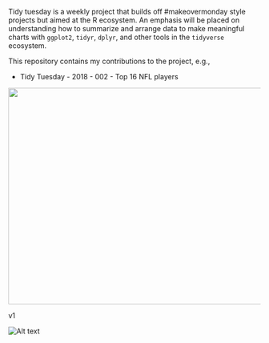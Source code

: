 Tidy tuesday is a weekly project that builds off #makeovermonday style projects but aimed at the R ecosystem. An emphasis will be placed on understanding how to summarize and arrange data to make meaningful charts with `ggplot2`, `tidyr`, `dplyr`, and other tools in the `tidyverse` ecosystem.

This repository contains my contributions to the project, e.g.,

 - Tidy Tuesday - 2018 - 002 - Top 16 NFL players
 
 <img src= "tidytuesday/imgs/image.png" title="Tidy Tuesday 002 - Top 16 QB" alt=""  width="650" height="432"/>
 
 v1
 
 ![Alt text](tidytuesday/imgs/image.png "Title")
